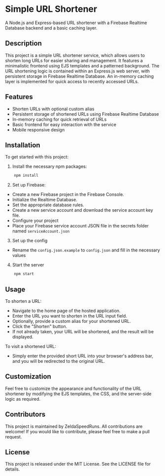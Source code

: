 # Simple URL Shortener

A Node.js and Express-based URL shortener with a Firebase Realtime Database backend and a basic caching layer.

## Description

This project is a simple URL shortener service, which allows users to shorten long URLs for easier sharing and management. It features a minimalistic frontend using EJS templates and a patterned background. The URL shortening logic is contained within an Express.js web server, with persistent storage in Firebase Realtime Database. An in-memory caching layer is implemented for quick access to recently accessed URLs.

## Features

- Shorten URLs with optional custom alias
- Persistent storage of shortened URLs using Firebase Realtime Database
- In-memory caching for quick retrieval of URLs
- Basic frontend for easy interaction with the service
- Mobile responsive design

## Installation

To get started with this project:

1. Install the necessary npm packages:
```bash
    npm install
```

2. Set up Firebase:

- Create a new Firebase project in the Firebase Console.
- Initialize the Realtime Database.
- Set the appropriate database rules.
- Create a new service account and download the service account key file.
- Configure your project
- Place your Firebase service account JSON file in the secrets folder named ``serviceAccount.json``


3. Set up the config
- Rename the ``config.json.example`` to ``config.json`` and fill in the necessary values

4. Start the server
```bash
    npm start
```

## Usage
To shorten a URL:

- Navigate to the home page of the hosted application.
- Enter the URL you want to shorten in the URL input field.
- Optionally, provide a custom alias for your shortened URL.
- Click the "Shorten" button.
- If not already taken, your URL will be shortened, and the result will be displayed.

To visit a shortened URL:

- Simply enter the provided short URL into your browser's address bar, and you will be redirected to the original URL.

## Customization
Feel free to customize the appearance and functionality of the URL shortener by modifying the EJS templates, the CSS, and the server-side logic as required.

## Contributors
This project is maintained by ZeldaSpeedRuns. All contributions are welcome! If you would like to contribute, please feel free to make a pull request.

## License
This project is released under the MIT License. See the LICENSE file for details.
